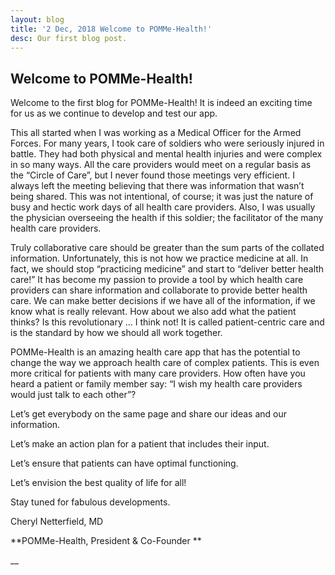 ```yaml
---
layout: blog
title: '2 Dec, 2018 Welcome to POMMe-Health!'
desc: Our first blog post.
---
```

## Welcome to POMMe-Health!

Welcome to the first blog for POMMe-Health! It is indeed an exciting time for us as we continue to develop and test our app.

This all started when I was working as a Medical Officer for the Armed Forces. For many years, I took care of soldiers who were seriously injured in battle. They had both physical and mental health injuries and were complex in so many ways. All the care providers would meet on a regular basis as the “Circle of Care”, but I never found those meetings very efficient. I always left the meeting believing that there was information that wasn’t being shared. This was not intentional, of course; it was just the nature of busy and hectic work days of all health care providers. Also, I was usually the physician overseeing the health if this soldier; the facilitator of the many health care providers.

Truly collaborative care should be greater than the sum parts of the collated information. Unfortunately, this is not how we practice medicine at all. In fact, we should stop “practicing medicine” and start to “deliver better health care!” It has become my passion to provide a tool by which health care providers can share information and collaborate to provide better health care. We can make better decisions if we have all of the information, if we know what is really relevant. How about we also add what the patient thinks? Is this revolutionary … I think not! It is called patient-centric care and is the standard by how we should all work together.

POMMe-Health is an amazing health care app that has the potential to change the way we approach health care of complex patients. This is even more critical for patients with many care providers. How often have you heard a patient or family member say: “I wish my health care providers would just talk to each other”?

Let’s get everybody on the same page and share our ideas and our information.

Let’s make an action plan for a patient that includes their input.

Let’s ensure that patients can have optimal functioning.

Let’s envision the best quality of life for all!

Stay tuned for fabulous developments.

Cheryl Netterfield, MD

**POMMe-Health, President & Co-Founder
**

__
